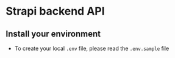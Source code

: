 # Strapi backend API

## Install your environment

* To create your local `.env` file, please read the `.env.sample` file